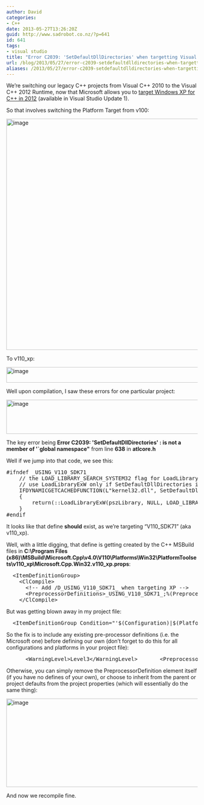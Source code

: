 ```yaml
---
author: David
categories:
- C++
date: 2013-05-27T13:26:20Z
guid: http://www.sadrobot.co.nz/?p=641
id: 641
tags:
- visual studio
title: "Error C2039: 'SetDefaultDllDirectories' when targetting Visual Studio 2012 Windows XP C++ Runtime"
url: /blog/2013/05/27/error-c2039-setdefaultdlldirectories-when-targetting-visual-studio-2012-windows-xp-c-runtime/
aliases: /2013/05/27/error-c2039-setdefaultdlldirectories-when-targetting-visual-studio-2012-windows-xp-c-runtime/
---
```


We’re switching our legacy C++ projects from Visual C++ 2010 to the Visual C++ 2012 Runtime, now that Microsoft allows you to <a href="http://blogs.msdn.com/b/vcblog/archive/2012/10/08/10357555.aspx" target="_blank">target Windows XP for C++ in 2012</a> (available in Visual Studio Update 1).

So that involves switching the Platform Target from v100:

[<img title="image" style="border-top: 0px; border-right: 0px; background-image: none; border-bottom: 0px; padding-top: 0px; padding-left: 0px; border-left: 0px; display: inline; padding-right: 0px" border="0" alt="image" src="http://www.sadrobot.co.nz/wp-content/uploads/2013/05/image_thumb.png" width="856" height="609" />](http://www.sadrobot.co.nz/wp-content/uploads/2013/05/image.png)

To v110_xp:

[<img title="image" style="border-left-width: 0px; border-right-width: 0px; background-image: none; border-bottom-width: 0px; padding-top: 0px; padding-left: 0px; display: inline; padding-right: 0px; border-top-width: 0px" border="0" alt="image" src="http://www.sadrobot.co.nz/wp-content/uploads/2013/05/image_thumb1.png" width="613" height="41" />](http://www.sadrobot.co.nz/wp-content/uploads/2013/05/image1.png)

Well upon compilation, I saw these errors for one particular project:

[<img title="image" style="border-left-width: 0px; border-right-width: 0px; background-image: none; border-bottom-width: 0px; padding-top: 0px; padding-left: 0px; display: inline; padding-right: 0px; border-top-width: 0px" border="0" alt="image" src="http://www.sadrobot.co.nz/wp-content/uploads/2013/05/image_thumb2.png" width="686" height="90" />](http://www.sadrobot.co.nz/wp-content/uploads/2013/05/image2.png)

The key error being **Error C2039: 'SetDefaultDllDirectories' : is not a member of '\`global namespace"** from line **638** in **atlcore.h**

Well if we jump into that code, we see this:

<pre>#ifndef _USING_V110_SDK71_
	// the LOAD_LIBRARY_SEARCH_SYSTEM32 flag for LoadLibraryExW is only supported if the DLL-preload fixes are installed, so
	// use LoadLibraryExW only if SetDefaultDllDirectories is available (only on Win8, or with KB2533623 on Vista and Win7)...
	IFDYNAMICGETCACHEDFUNCTION(L"kernel32.dll", SetDefaultDllDirectories, pfSetDefaultDllDirectories)
	{
		return(::LoadLibraryExW(pszLibrary, NULL, LOAD_LIBRARY_SEARCH_SYSTEM32));
	}
#endif</pre>

It looks like that define **should** exist, as we’re targeting “V110\_SDK71” (aka v110\_xp).

Well, with a little digging, that define is getting created by the C++ MSBuild files in **C:\Program Files (x86)\MSBuild\Microsoft.Cpp\v4.0\V110\Platforms\Win32\PlatformToolsets\v110\_xp\Microsoft.Cpp.Win32.v110\_xp.props**:

<pre>&nbsp; &lt;ItemDefinitionGroup&gt;<br />&nbsp;&nbsp;&nbsp; &lt;ClCompile&gt;<br />&nbsp;&nbsp;&nbsp;&nbsp;&nbsp; &lt;!-- Add /D_USING_V110_SDK71_ when targeting XP --&gt;<br />&nbsp;&nbsp;&nbsp;&nbsp;&nbsp; &lt;PreprocessorDefinitions&gt;_USING_V110_SDK71_;%(PreprocessorDefinitions)&lt;/PreprocessorDefinitions&gt;<br />&nbsp;&nbsp;&nbsp; &lt;/ClCompile&gt;</pre>

But was getting blown away in my project file:

<pre>&nbsp; &lt;ItemDefinitionGroup Condition="'$(Configuration)|$(Platform)'=='Release|Win32'"&gt;&nbsp;&nbsp;&nbsp;&nbsp; &lt;ClCompile&gt;&nbsp;&nbsp;&nbsp;&nbsp;&nbsp;&nbsp; &lt;RuntimeLibrary&gt;MultiThreadedDLL&lt;/RuntimeLibrary&gt;&nbsp;&nbsp;&nbsp;&nbsp;&nbsp;&nbsp; &lt;InlineFunctionExpansion&gt;OnlyExplicitInline&lt;/InlineFunctionExpansion&gt;&nbsp;&nbsp;&nbsp;&nbsp;&nbsp;&nbsp; &lt;StringPooling&gt;true&lt;/StringPooling&gt;&nbsp;&nbsp;&nbsp;&nbsp;&nbsp;&nbsp; &lt;FunctionLevelLinking&gt;true&lt;/FunctionLevelLinking&gt;&nbsp;&nbsp;&nbsp;&nbsp;&nbsp;&nbsp; &lt;Optimization&gt;MinSpace&lt;/Optimization&gt;&nbsp;&nbsp;&nbsp;&nbsp;&nbsp;&nbsp; &lt;SuppressStartupBanner&gt;true&lt;/SuppressStartupBanner&gt;&nbsp;&nbsp;&nbsp;&nbsp;&nbsp;&nbsp; &lt;WarningLevel&gt;Level3&lt;/WarningLevel&gt;&nbsp;&nbsp;&nbsp;&nbsp;&nbsp;&nbsp; <font style="background-color: #ffff00">&lt;PreprocessorDefinitions&gt;&lt;/PreprocessorDefinitions&gt;</font>&nbsp;&nbsp;&nbsp;&nbsp;&nbsp;&nbsp; &lt;AssemblerListingLocation&gt;$(IntDir)&lt;/AssemblerListingLocation&gt;</pre>

So the fix is to include any existing pre-processor definitions (i.e. the Microsoft one) before defining our own (don’t forget to do this for all configurations and platforms in your project file):

<pre>&nbsp;&nbsp;&nbsp;&nbsp;&nbsp; &lt;WarningLevel&gt;Level3&lt;/WarningLevel&gt;&nbsp;&nbsp;&nbsp;&nbsp;&nbsp;&nbsp; &lt;PreprocessorDefinitions&gt;<font style="background-color: #ffff00">%(PreprocessorDefinitions)</font>&lt;/PreprocessorDefinitions&gt;&nbsp;&nbsp;&nbsp;&nbsp;&nbsp;&nbsp; &lt;AssemblerListingLocation&gt;$(IntDir)&lt;/AssemblerListingLocation&gt;</pre>

Otherwise, you can simply remove the PreprocessorDefinition element itself (if you have no defines of your own), or choose to inherit from the parent or project defaults from the project properties (which will essentially do the same thing):

[<img title="image" style="border-top: 0px; border-right: 0px; background-image: none; border-bottom: 0px; padding-top: 0px; padding-left: 0px; border-left: 0px; display: inline; padding-right: 0px" border="0" alt="image" src="http://www.sadrobot.co.nz/wp-content/uploads/2013/05/image_thumb3.png" width="697" height="233" />](http://www.sadrobot.co.nz/wp-content/uploads/2013/05/image3.png)

And now we recompile fine.